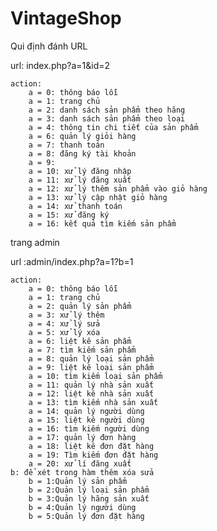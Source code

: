 # VintageShop
Qui định đánh URL

url: index.php?a=1&id=2

    action:
        a = 0: thông báo lỗi
        a = 1: trang chủ
        a = 2: danh sách sản phẩm theo hãng
        a = 3: danh sách sản phẩm theo loại
        a = 4: thông tin chi tiết của sản phẩm
        a = 6: quản lý giỏi hàng
        a = 7: thanh toán
        a = 8: đăng ký tài khoản
        a = 9:
        a = 10: xử lý đăng nhập
        a = 11: xử lý đăng xuất
        a = 12: xử lý thêm sản phẩm vào giỏ hàng
        a = 13: xử lý cập nhật giỏ hàng
        a = 14: xử thanh toán
        a = 15: xử đăng ký
        a = 16: kết quả tìm kiếm sản phẩm

trang admin

url :admin/index.php?a=1?b=1

```
action:
    a = 0: thông báo lỗi
    a = 1: trang chủ
    a = 2: quản lý sản phẩm
    a = 3: xử lý thêm
    a = 4: xử lý sửa
    a = 5: xử lý xóa
    a = 6: liệt kê sản phẩm
    a = 7: tìm kiếm sản phẩm
    a = 8: quản lý loại sản phẩm 
    a = 9: liệt kê loại sản phẩm 
    a = 10: tìm kiếm loại sản phẩm
    a = 11: quản lý nhà sản xuất
    a = 12: liệt kê nhà sản xuất
    a = 13: tìm kiếm nhà sản xuất
    a = 14: quản lý người dùng
    a = 15: liệt kê người dùng
    a = 16: tìm kiếm người dùng
    a = 17: quản lý đơn hàng
    a = 18: liệt kê đơn đặt hàng
    a = 19: Tìm kiếm đơn đặt hàng
    a = 20: xử lí đăng xuất
b: để xét trong hàm thêm xóa sửa
	b = 1:Quản lý sản phẩm
	b = 2:Quản lý loại sản phẩm
	b = 3:Quản lý hãng sản xuất
	b = 4:Quản lý người dùng
	b = 5:Quản lý đơn đặt hàng
```

### 
